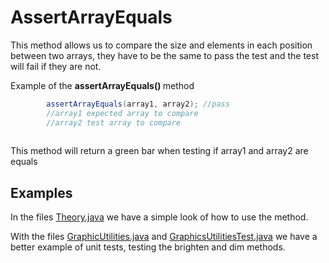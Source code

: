 # AssertArrayEquals
This method allows us to compare the size and elements in each position between two arrays, they have to be the
same to pass the test and the test will fail if they are not.

Example of the <b>assertArrayEquals() </b> method
``` java
        assertArrayEquals(array1, array2); //pass
        //array1 expected array to compare
        //array2 test array to compare
    
```
This method will return a green bar when testing if array1 and array2 are equals

## Examples
In the files [Theory.java](test/Theory.java) we have a simple look of how to use the method.

With the files [GraphicUtilities.java](test/GraphicUtilities.java) and [GraphicsUtilitiesTest.java](test/GraphicsUtilitiesTest.java) we have a better example of unit tests, testing the brighten and dim methods. 
